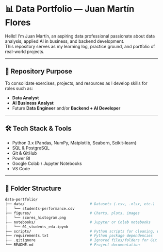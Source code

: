 # 📊 Data Portfolio — Juan Martín Flores

Hello! I'm Juan Martín, an aspiring data professional passionate about data analysis, applied AI in business, and backend development.  
This repository serves as my learning log, practice ground, and portfolio of real-world projects.

---

## 🎯 Repository Purpose

To consolidate exercises, projects, and resources as I develop skills for roles such as:

- **Data Analyst**
- **AI Business Analyst**
- Future **Data Engineer** and/or **Backend + AI Developer**

---

## 🛠️ Tech Stack & Tools

- Python 3.x (Pandas, NumPy, Matplotlib, Seaborn, Scikit-learn)
- SQL & PostgreSQL
- Git & GitHub
- Power BI
- Google Colab / Jupyter Notebooks
- VS Code

---

## 📁 Folder Structure


```bash
data-portfolio/
├── data/                              # Datasets (.csv, .xlsx, etc.)
│   └── students-performance.csv       
├── figures/                           # Charts, plots, images
│   └── scores_histogram.png
├── notebooks/                         # Jupyter or Colab notebooks
│   └── 01_students_eda.ipynb
├── scripts/                           # Python scripts for cleaning, utils, etc.
├── requirements.txt                   # Python package dependencies
├── .gitignore                         # Ignored files/folders for Git
└── README.md                          # Project documentation